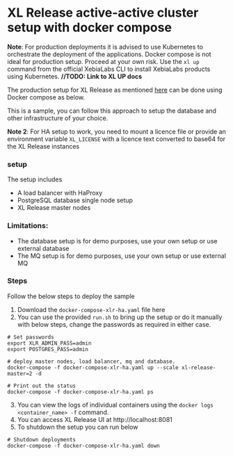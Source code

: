 # XL Release active-active cluster setup with docker compose

**Note**: For production deployments it is advised to use Kubernetes to orchestrate the deployment of the applications. Docker compose is not ideal for production setup. Proceed at your own risk. Use the `xl up` command from the official XebiaLabs CLI to install XebiaLabs products using Kubernetes. **//TODO: Link to XL UP docs**

The production setup for XL Release as mentioned [here](https://docs.xebialabs.com/v.9.0/xl-release/how-to/set-up-xl-release-production/#production-environment-setup) can be done using Docker compose as below.

This is a sample, you can follow this approach to setup the database and other infrastructure of your choice.

**Note 2**: For HA setup to work, you need to mount a licence file or provide an environment variable `XL_LICENSE` with a licence text converted to base64 for the XL Release instances

### setup

The setup includes

- A load balancer with HaProxy
- PostgreSQL database single node setup
- XL Release master nodes

### Limitations:

- The database setup is for demo purposes, use your own setup or use external database
- The MQ setup is for demo purposes, use your own setup or use external MQ

### Steps

Follow the below steps to deploy the sample

1. Download the `docker-compose-xlr-ha.yaml` file here
2. You can use the provided `run.sh` to bring up the setup or do it manually with below steps, change the passwords as required in either case.

```shell
# Set passwords
export XLR_ADMIN_PASS=admin
export POSTGRES_PASS=admin

# deploy master nodes, load balancer, mq and database.
docker-compose -f docker-compose-xlr-ha.yaml up --scale xl-release-master=2 -d

# Print out the status
docker-compose -f docker-compose-xlr-ha.yaml ps
```

3. You can view the logs of individual containers using the `docker logs <container_name> -f` command.
4. You can access XL Release UI at http://localhost:8081
5. To shutdown the setup you can run below

```shell
# Shutdown deployments
docker-compose -f docker-compose-xlr-ha.yaml down
```
